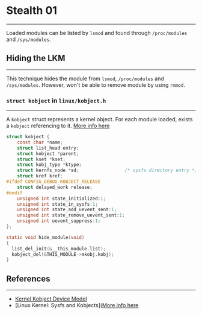 # Stealth 01
---

Loaded modules can be listed by `lsmod` and found through `/proc/modules` and `/sys/modules`.

## Hiding the LKM
--- 
This technique hides the module from `lsmod`, `/proc/modules` and `/sys/modules`. However, won't be able to remove module by using `rmmod`.

### `struct kobject` in `linux/kobject.h`
---
A `kobject` struct represents a kernel object. For each module loaded, exists a `kobject` referencing to it. [More info here](https://www.win.tue.nl/~aeb/linux/lk/lk-13.html)

```c
struct kobject {
	const char *name;
	struct list_head entry;
	struct kobject *parent;
	struct kset *kset;
	struct kobj_type *ktype;
	struct kernfs_node *sd;                 /* sysfs directory entry */
	struct kref	kref;
#ifdef CONFIG_DEBUG_KOBJECT_RELEASE
	struct delayed_work	release;
#endif
	unsigned int state_initialized:1;
	unsigned int state_in_sysfs:1;
	unsigned int state_add_uevent_sent:1;
	unsigned int state_remove_uevent_sent:1;
	unsigned int uevent_suppress:1;
};
```

```c
static void hide_module(void)
{
  list_del_init(&__this_module.list);
  kobject_del(&THIS_MODULE->mkobj.kobj);
}
```





## References
---
- [Kernel Kobject Device Model](https://medium.com/powerof2/the-kernel-kobject-device-model-explained-89d02350fa03)
- [Linux Kernel: Sysfs and Kobjects]([More info here](https://www.win.tue.nl/~aeb/linux/lk/lk-13.html)
